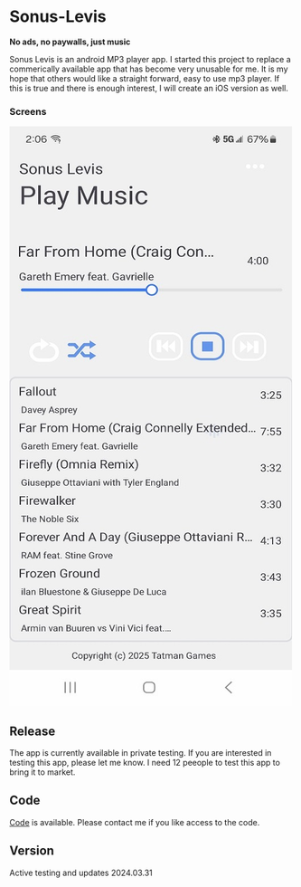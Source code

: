 # Sonus-Levis

**No ads, no paywalls, just music**

Sonus Levis is an android MP3 player app.   I started this project to replace a commerically available app that has become very unusable for me.  It is my hope that others would like a straight forward, easy to use mp3 player.  If this is true and there is enough interest, I will create an iOS version as well.

### Screens
![Play Screen](https://github.com/tatmanblue/Sonus-Levis.pub/blob/main/images/play_screen.jpg)   


## Release
The app is currently available in private testing.  If you are interested in testing this app, please let me know.  I need 12 peeople to test this app to bring it to market.

## Code
[Code](https://github.com/tatmanblue/Sonus-Levis) is available.  Please contact me if you like access to the code.

## Version
Active testing and updates
2024.03.31
